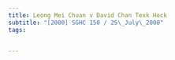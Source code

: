 ```yaml
---
title: Leong Mei Chuan v David Chan Texk Hock 
subtitle: "[2000] SGHC 150 / 25\_July\_2000"
tags:


---
```


